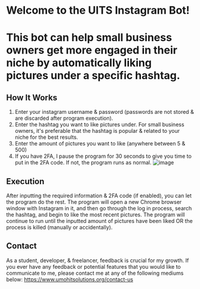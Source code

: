# Welcome to the UITS Instagram Bot!
# This bot can help small business owners get more engaged in their niche by automatically liking pictures under a specific hashtag. 

## How It Works
1. Enter your instagram username & password (passwords are not stored & are discarded after program execution).
2. Enter the hashtag you want to like pictures under. For small business owners, it's preferable that the hashtag is popular & related to your niche for the best results.
3. Enter the amount of pictures you want to like (anywhere between 5 & 500)
4. If you have 2FA, I pause the program for 30 seconds to give you time to put in the 2FA code. If not, the program runs as normal.
![image](https://user-images.githubusercontent.com/75504483/137566500-3c607003-8b55-456a-ba05-77e7f8336083.png)


## Execution
After inputting the required information & 2FA code (if enabled), you can let the program do the rest. 
The program will open a new Chrome browser window with Instagram in it, and then go through the log in process, search the hashtag, and begin to like the most recent pictures.
The program will continue to run until the inputted amount of pictures have been liked OR the process is killed (manually or accidentally).

## Contact
As a student, developer, & freelancer, feedback is crucial for my growth. 
If you ever have any feedback or potential features that you would like to communicate to me, please contact me at any of the following mediums below:
https://www.umohitsolutions.org/contact-us
